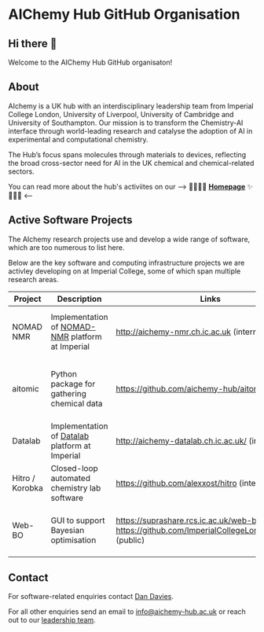 # AIChemy Hub GitHub Organisation

## Hi there 👋

Welcome to the AIChemy Hub GitHub organisaton!

## About

AIchemy is a UK hub with an interdisciplinary leadership team from Imperial College London, University of Liverpool, University of Cambridge and University of Southampton.
Our mission is to transform the Chemistry-AI interface through world-leading research and catalyse the adoption of AI in experimental and computational chemistry.

The Hub’s focus spans molecules through materials to devices, reflecting the broad cross-sector need for AI in the UK chemical and chemical-related sectors.

You can read more about the hub's activiites on our --> 🌈🤖🧪✨ [**Homepage**](https://www.aichemy-hub.ac.uk) ✨🤖🧪🌈 <--

## Active Software Projects

The AIchemy research projects use and develop a wide range of software, which are too numerous to list here. 

Below are the key software and computing infrastructure projects we are activley developing on at Imperial College, some of which span multiple research areas.

| Project                   | Description                         | Links                     | Status                |
|---------------------------|-------------------------------------|---------------------------|-----------------------|
| NOMAD NMR                 | Implementation of [NOMAD-NMR](https://www.nomad-nmr.uk/) platform at Imperial | http://aichemy-nmr.ch.ic.ac.uk (internal)| Trialling small number of research groups |
| aitomic                   | Python package for gathering chemical data | https://github.com/aichemy-hub/aitomic (internal) | Currently some functionality calling NOMAD-NMR API | 
| Datalab                   | Implementation of [Datalab](https://docs.datalab-org.io/) platform at Imperial | http://aichemy-datalab.ch.ic.ac.uk/ (internal) | Dev instance running |
| Hitro / Korobka           | Closed-loop automated chemistry lab software | https://github.com/alexxost/hitro (internal) | In development | 
| Web-BO                    | GUI to support Bayesian optimisation | https://suprashare.rcs.ic.ac.uk/web-bo/ (public) https://github.com/ImperialCollegeLondon/webBO/ (public) | Deployed and adding multi-objective functionality | 

## Contact

For software-related enquiries contact [Dan Davies](https://www.github.com/dandavies99). 

For all other enquiries send an email to info@aichemy-hub.ac.uk or reach out to our [leadership team](https://aichemy.ac.uk/the-team/).

